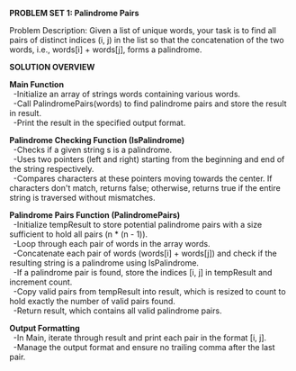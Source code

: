 **PROBLEM SET 1: Palindrome Pairs**

Problem Description:
Given a list of unique words, your task is to find all pairs of distinct indices (i, j) in the list so that
the concatenation of the two words, i.e., words[i] + words[j], forms a palindrome.

**SOLUTION OVERVIEW**

**Main Function**<br />
  &ensp;-Initialize an array of strings words containing various words.<br />
  &ensp;-Call PalindromePairs(words) to find palindrome pairs and store the result in result.<br />
  &ensp;-Print the result in the specified output format.<br />

**Palindrome Checking Function (IsPalindrome)**<br />
  &ensp;-Checks if a given string s is a palindrome.<br />
  &ensp;-Uses two pointers (left and right) starting from the beginning and end of the string respectively.<br />
  &ensp;-Compares characters at these pointers moving towards the center. If characters don't match, returns false; otherwise, returns true if the entire string is traversed without mismatches.<br />

**Palindrome Pairs Function (PalindromePairs)**<br />
  &ensp;-Initialize tempResult to store potential palindrome pairs with a size sufficient to hold all pairs (n * (n - 1)).<br />
  &ensp;-Loop through each pair of words in the array words.<br />
  &ensp;-Concatenate each pair of words (words[i] + words[j]) and check if the resulting string is a palindrome using IsPalindrome.<br />
  &ensp;-If a palindrome pair is found, store the indices [i, j] in tempResult and increment count.<br />
  &ensp;-Copy valid pairs from tempResult into result, which is resized to count to hold exactly the number of valid pairs found.<br />
  &ensp;-Return result, which contains all valid palindrome pairs.<br />

**Output Formatting**<br />
  &ensp;-In Main, iterate through result and print each pair in the format [i, j].<br />
  &ensp;-Manage the output format and ensure no trailing comma after the last pair.<br />
